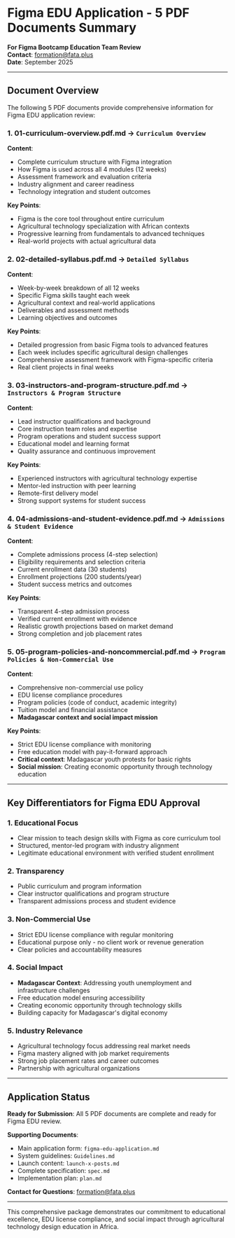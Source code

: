 # Figma EDU Application - 5 PDF Documents Summary

**For Figma Bootcamp Education Team Review**  
**Contact**: formation@fata.plus  
**Date**: September 2025

---

## Document Overview

The following 5 PDF documents provide comprehensive information for Figma EDU application review:

### 1. **01-curriculum-overview.pdf.md** → `Curriculum Overview`
**Content**: 
- Complete curriculum structure with Figma integration
- How Figma is used across all 4 modules (12 weeks)
- Assessment framework and evaluation criteria
- Industry alignment and career readiness
- Technology integration and student outcomes

**Key Points**:
- Figma is the core tool throughout entire curriculum
- Agricultural technology specialization with African contexts
- Progressive learning from fundamentals to advanced techniques
- Real-world projects with actual agricultural data

### 2. **02-detailed-syllabus.pdf.md** → `Detailed Syllabus`
**Content**:
- Week-by-week breakdown of all 12 weeks
- Specific Figma skills taught each week
- Agricultural context and real-world applications
- Deliverables and assessment methods
- Learning objectives and outcomes

**Key Points**:
- Detailed progression from basic Figma tools to advanced features
- Each week includes specific agricultural design challenges
- Comprehensive assessment framework with Figma-specific criteria
- Real client projects in final weeks

### 3. **03-instructors-and-program-structure.pdf.md** → `Instructors & Program Structure`
**Content**:
- Lead instructor qualifications and background
- Core instruction team roles and expertise
- Program operations and student success support
- Educational model and learning format
- Quality assurance and continuous improvement

**Key Points**:
- Experienced instructors with agricultural technology expertise
- Mentor-led instruction with peer learning
- Remote-first delivery model
- Strong support systems for student success

### 4. **04-admissions-and-student-evidence.pdf.md** → `Admissions & Student Evidence`
**Content**:
- Complete admissions process (4-step selection)
- Eligibility requirements and selection criteria
- Current enrollment data (30 students)
- Enrollment projections (200 students/year)
- Student success metrics and outcomes

**Key Points**:
- Transparent 4-step admission process
- Verified current enrollment with evidence
- Realistic growth projections based on market demand
- Strong completion and job placement rates

### 5. **05-program-policies-and-noncommercial.pdf.md** → `Program Policies & Non-Commercial Use`
**Content**:
- Comprehensive non-commercial use policy
- EDU license compliance procedures
- Program policies (code of conduct, academic integrity)
- Tuition model and financial assistance
- **Madagascar context and social impact mission**

**Key Points**:
- Strict EDU license compliance with monitoring
- Free education model with pay-it-forward approach
- **Critical context**: Madagascar youth protests for basic rights
- **Social mission**: Creating economic opportunity through technology education

---

## Key Differentiators for Figma EDU Approval

### 1. **Educational Focus**
- Clear mission to teach design skills with Figma as core curriculum tool
- Structured, mentor-led program with industry alignment
- Legitimate educational environment with verified student enrollment

### 2. **Transparency**
- Public curriculum and program information
- Clear instructor qualifications and program structure
- Transparent admissions process and student evidence

### 3. **Non-Commercial Use**
- Strict EDU license compliance with regular monitoring
- Educational purpose only - no client work or revenue generation
- Clear policies and accountability measures

### 4. **Social Impact**
- **Madagascar Context**: Addressing youth unemployment and infrastructure challenges
- Free education model ensuring accessibility
- Creating economic opportunity through technology skills
- Building capacity for Madagascar's digital economy

### 5. **Industry Relevance**
- Agricultural technology focus addressing real market needs
- Figma mastery aligned with job market requirements
- Strong job placement rates and career outcomes
- Partnership with agricultural organizations

---

## Application Status

**Ready for Submission**: All 5 PDF documents are complete and ready for Figma EDU review.

**Supporting Documents**:
- Main application form: `figma-edu-application.md`
- System guidelines: `Guidelines.md`
- Launch content: `launch-x-posts.md`
- Complete specification: `spec.md`
- Implementation plan: `plan.md`

**Contact for Questions**: formation@fata.plus

---

This comprehensive package demonstrates our commitment to educational excellence, EDU license compliance, and social impact through agricultural technology design education in Africa.
